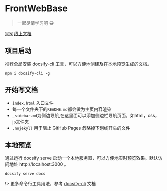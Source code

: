 # FrontWebBase

> 一起尽情学习吧 😀

[:cn:](/zh-cn/) [线上文档](https://saofeng-cyber.github.io/front_web_base/)

## 项目启动

推荐全局安装 docsify-cli 工具，可以方便地创建及在本地预览生成的文档。

``` npm
npm i docsify-cli -g
```

## 开始写文档

- `index.html` 入口文件
- 每一个文件夹下的`README.md`都会做为主页内容渲染
- `_sidebar.md`为侧边导航,在这里面可以添加侧边栏导航页面，如html，css，js文件夹
- `.nojekyll` 用于阻止 GitHub Pages 忽略掉下划线开头的文件

## 本地预览

通过运行 docsify serve 启动一个本地服务器，可以方便地实时预览效果。默认访问地址 http://localhost:3000 。

``` npm
docsify serve docs
```

!> 更多命令行工具用法，参考 [docsify-cli](https://github.com/docsifyjs/docsify-cli) 文档

